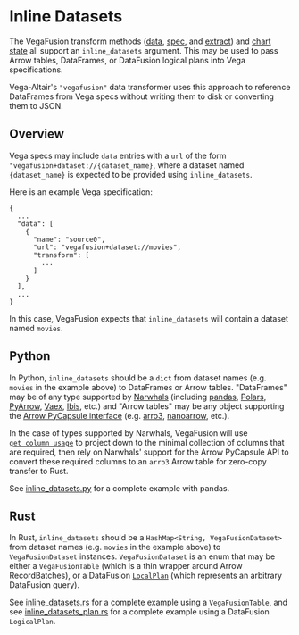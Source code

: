 # Inline Datasets
The VegaFusion transform methods ([data](./transform_data.md), [spec](./transform_spec.md), and [extract](./transform_extract.md)) and [chart state](./chart_state.md) all support an `inline_datasets` argument. This may be used to pass Arrow tables, DataFrames, or DataFusion logical plans into Vega specifications.

Vega-Altair's `"vegafusion"` data transformer uses this approach to reference DataFrames from Vega specs without writing them to disk or converting them to JSON.

## Overview
Vega specs may include `data` entries with a `url` of the form `"vegafusion+dataset://{dataset_name}`, where a dataset named `{dataset_name}` is expected to be provided using `inline_datasets`.

Here is an example Vega specification:

```
{
  ...
  "data": [
    {
      "name": "source0",
      "url": "vegafusion+dataset://movies",
      "transform": [
        ...
      ]
    }
  ],
  ...
}
```

In this case, VegaFusion expects that `inline_datasets` will contain a dataset named `movies`.

## Python
In Python, `inline_datasets` should be a `dict` from dataset names (e.g. `movies` in the example above) to DataFrames or Arrow tables. "DataFrames" may be of any type supported by [Narwhals](https://narwhals-dev.github.io/narwhals/) (including [pandas](https://pandas.pydata.org/), [Polars](https://pola.rs/), [PyArrow](https://arrow.apache.org/docs/python/index.html), [Vaex](https://vaex.io/), [Ibis](https://ibis-project.org/), etc.) and "Arrow tables" may be any object supporting the [Arrow PyCapsule interface](https://arrow.apache.org/docs/format/CDataInterface/PyCapsuleInterface.html) (e.g. [arro3](https://github.com/kylebarron/arro3), [nanoarrow](https://arrow.apache.org/nanoarrow/latest/getting-started/python.html), etc.).

In the case of types supported by Narwhals, VegaFusion will use [`get_column_usage`](./column_usage.md) to project down to the minimal collection of columns that are required, then rely on Narwhals' support for the Arrow PyCapsule API to convert these required columns to an `arro3` Arrow table for zero-copy transfer to Rust.

See [inline_datasets.py](https://github.com/vega/vegafusion/tree/v2/examples/python-examples/inline_datasets.py) for a complete example with pandas.

## Rust
In Rust, `inline_datasets` should be a `HashMap<String, VegaFusionDataset>` from dataset names (e.g. `movies` in the example above) to `VegaFusionDataset` instances. `VegaFusionDataset` is an enum that may be either a `VegaFusionTable` (which is a thin wrapper around Arrow RecordBatches), or a DataFusion [`LocalPlan`](https://docs.rs/datafusion/latest/datafusion/logical_expr/enum.LogicalPlan.html) (which represents an arbitrary DataFusion query).

See [inline_datasets.rs](https://github.com/vega/vegafusion/tree/v2/examples/rust-examples/examples/inline_datasets.rs) for a complete example using a `VegaFusionTable`, and see [inline_datasets_plan.rs](https://github.com/vega/vegafusion/tree/v2/examples/rust-examples/examples/inline_datasets_plan.rs) for a complete example using a DataFusion ``LogicalPlan``.
